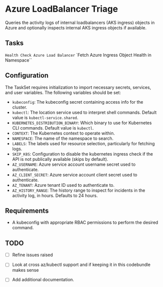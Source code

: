 # Azure LoadBalancer Triage

Queries the activity logs of internal loadbalancers (AKS ingress) objects in Azure and optionally inspects internal AKS ingress objects if available.

## Tasks
`Health Check Azure Load Balancer`
`Fetch Azure Ingress Object Health in Namespace``

## Configuration
The TaskSet requires initialization to import necessary secrets, services, and user variables. The following variables should be set:

- `kubeconfig`: The kubeconfig secret containing access info for the cluster.
- `kubectl`: The location service used to interpret shell commands. Default value is `kubectl-service.shared`.
- `KUBERNETES_DISTRIBUTION_BINARY`: Which binary to use for Kubernetes CLI commands. Default value is `kubectl`.
- `CONTEXT`: The Kubernetes context to operate within.
- `NAMESPACE`: The name of the namespace to search.
- `LABELS`: The labels used for resource selection, particularly for fetching logs.
- `SKIP_K8S`: Configuration to disable the kubernetes ingress check if the API is not publically available (skips by default).
- `AZ_USERNAME`: Azure service account username secret used to authenticate.
- `AZ_CLIENT_SECRET`: Azure service account client secret used to authenticate.
- `AZ_TENANT`: Azure tenant ID used to authenticate to.
- `AZ_HISTORY_RANGE`: The history range to inspect for incidents in the activity log, in hours. Defaults to 24 hours.

## Requirements
- A kubeconfig with appropriate RBAC permissions to perform the desired command.

## TODO
- [ ] Refine issues raised
- [ ] Look at cross az/kubectl support and if keeping it in this codebundle makes sense
- [ ] Add additional documentation.

